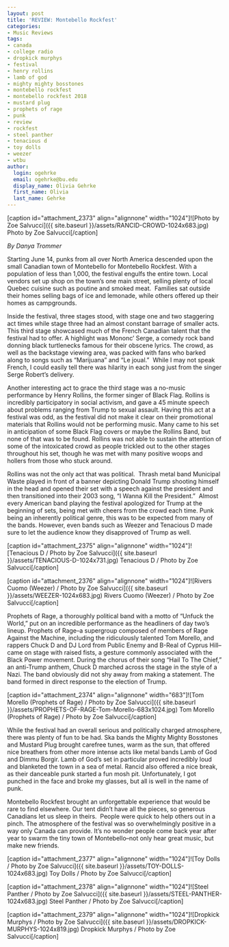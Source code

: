 ```yaml
---
layout: post
title: 'REVIEW: Montebello Rockfest'
categories:
- Music Reviews
tags:
- canada
- college radio
- dropkick murphys
- festival
- henry rollins
- lamb of god
- mighty mighty bosstones
- montebello rockfest
- montebello rockfest 2018
- mustard plug
- prophets of rage
- punk
- review
- rockfest
- steel panther
- tenacious d
- toy dolls
- weezer
- wtbu
author:
  login: ogehrke
  email: ogehrke@bu.edu
  display_name: Olivia Gehrke
  first_name: Olivia
  last_name: Gehrke
---
```

\[caption id="attachment\_2373" align="alignnone" width="1024"\]![Photo by Zoe Salvucci]({{ site.baseurl }}/assets/RANCID-CROWD-1024x683.jpg) Photo by Zoe Salvucci\[/caption\]

_By Danya Trommer_

Starting June 14, punks from all over North America descended upon the small Canadian town of Montebello for Montebello Rockfest. With a population of less than 1,000, the festival engulfs the entire town. Local vendors set up shop on the town’s one main street, selling plenty of local Quebec cuisine such as poutine and smoked meat.  Families sat outside their homes selling bags of ice and lemonade, while others offered up their homes as campgrounds.

Inside the festival, three stages stood, with stage one and two staggering act times while stage three had an almost constant barrage of smaller acts. This third stage showcased much of the French Canadian talent that the festival had to offer. A highlight was Mononc’ Serge, a comedy rock band donning black turtlenecks famous for their obscene lyrics. The crowd, as well as the backstage viewing area, was packed with fans who barked along to songs such as “Marijuana” and “Le joual.”  While I may not speak French, I could easily tell there was hilarity in each song just from the singer Serge Robert’s delivery.

Another interesting act to grace the third stage was a no-music performance by Henry Rollins, the former singer of Black Flag. Rollins is incredibly participatory in social activism, and gave a 45 minute speech about problems ranging from Trump to sexual assault. Having this act at a festival was odd, as the festival did not make it clear on their promotional materials that Rollins would not be performing music. Many came to his set in anticipation of some Black Flag covers or maybe the Rollins Band, but none of that was to be found. Rollins was not able to sustain the attention of some of the intoxicated crowd as people trickled out to the other stages throughout his set, though he was met with many positive woops and hollers from those who stuck around.  

Rollins was not the only act that was political.  Thrash metal band Municipal Waste played in front of a banner depicting Donald Trump shooting himself in the head and opened their set with a speech against the president and then transitioned into their 2003 song, “I Wanna Kill the President.”  Almost every American band playing the festival apologized for Trump at the beginning of sets, being met with cheers from the crowd each time. Punk being an inherently political genre, this was to be expected from many of the bands. However, even bands such as Weezer and Tenacious D made sure to let the audience know they disapproved of Trump as well.  

\[caption id="attachment\_2375" align="alignnone" width="1024"\]![Tenacious D / Photo by Zoe Salvucci]({{ site.baseurl }}/assets/TENACIOUS-D-1024x731.jpg) Tenacious D / Photo by Zoe Salvucci\[/caption\]

\[caption id="attachment\_2376" align="alignnone" width="1024"\]![Rivers Cuomo (Weezer) / Photo by Zoe Salvucci]({{ site.baseurl }}/assets/WEEZER-1024x683.jpg) Rivers Cuomo (Weezer) / Photo by Zoe Salvucci\[/caption\]

Prophets of Rage, a thoroughly political band with a motto of “Unfuck the World,” put on an incredible performance as the headliners of day two’s lineup. Prophets of Rage–a supergroup composed of members of Rage Against the Machine, including the ridiculously talented Tom Morello, and rappers Chuck D and DJ Lord from Public Enemy and B-Real of Cyprus Hill–came on stage with raised fists, a gesture commonly associated with the Black Power movement. During the chorus of their song “Hail To The Chief,” an anti-Trump anthem, Chuck D marched across the stage in the style of a Nazi. The band obviously did not shy away from making a statement. The band formed in direct response to the election of Trump.  

\[caption id="attachment\_2374" align="alignnone" width="683"\]![Tom Morello (Prophets of Rage) / Photo by Zoe Salvucci]({{ site.baseurl }}/assets/PROPHETS-OF-RAGE-Tom-Morello-683x1024.jpg) Tom Morello (Prophets of Rage) / Photo by Zoe Salvucci\[/caption\]

While the festival had an overall serious and politically charged atmosphere, there was plenty of fun to be had. Ska bands the Mighty Mighty Bosstones and Mustard Plug brought carefree tunes, warm as the sun, that offered nice breathers from other more intense acts like metal bands Lamb of God and Dimmu Borgir. Lamb of God’s set in particular proved incredibly loud and blanketed the town in a sea of metal. Rancid also offered a nice break, as their danceable punk started a fun mosh pit. Unfortunately, I got punched in the face and broke my glasses, but all is well in the name of punk.

Montebello Rockfest brought an unforgettable experience that would be rare to find elsewhere. Our tent didn’t have all the pieces, so generous Canadians let us sleep in theirs.  People were quick to help others out in a pinch. The atmosphere of the festival was so overwhelmingly positive in a way only Canada can provide. It’s no wonder people come back year after year to swarm the tiny town of Montebello–not only hear great music, but make new friends.  

\[caption id="attachment\_2377" align="alignnone" width="1024"\]![Toy Dolls / Photo by Zoe Salvucci]({{ site.baseurl }}/assets/TOY-DOLLS-1024x683.jpg) Toy Dolls / Photo by Zoe Salvucci\[/caption\]

\[caption id="attachment\_2378" align="alignnone" width="1024"\]![Steel Panther / Photo by Zoe Salvucci]({{ site.baseurl }}/assets/STEEL-PANTHER-1024x683.jpg) Steel Panther / Photo by Zoe Salvucci\[/caption\]

\[caption id="attachment\_2379" align="alignnone" width="1024"\]![Dropkick Murphys / Photo by Zoe Salvucci]({{ site.baseurl }}/assets/DROPKICK-MURPHYS-1024x819.jpg) Dropkick Murphys / Photo by Zoe Salvucci\[/caption\]